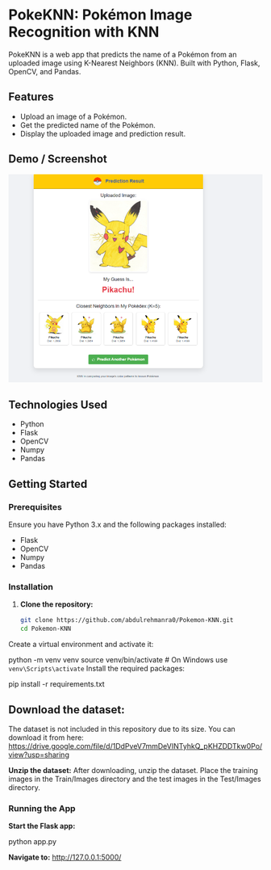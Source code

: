 # PokeKNN: Pokémon Image Recognition with KNN

PokeKNN is a web app that predicts the name of a Pokémon from an uploaded image using K-Nearest Neighbors (KNN). Built with Python, Flask, OpenCV, and Pandas.

## Features
- Upload an image of a Pokémon.
- Get the predicted name of the Pokémon.
- Display the uploaded image and prediction result.

## Demo / Screenshot

![PokeKNN Application Demo](sample_screenshot.png)

## Technologies Used
- Python
- Flask
- OpenCV
- Numpy
- Pandas

## Getting Started

### Prerequisites
Ensure you have Python 3.x and the following packages installed:
- Flask
- OpenCV
- Numpy
- Pandas

### Installation
1. **Clone the repository:**
   ```bash
   git clone https://github.com/abdulrehmanra0/Pokemon-KNN.git
   cd Pokemon-KNN
Create a virtual environment and activate it:


python -m venv venv
source venv/bin/activate  # On Windows use `venv\Scripts\activate`
Install the required packages:


pip install -r requirements.txt

## Download the dataset:
The dataset is not included in this repository due to its size. You can download it from here: https://drive.google.com/file/d/1DdPveV7mmDeVINTyhkQ_pKHZDDTkw0Po/view?usp=sharing

**Unzip the dataset:**
After downloading, unzip the dataset. Place the training images in the Train/Images directory and the test images in the Test/Images directory.

### Running the App

**Start the Flask app:**

python app.py

**Navigate to:**
http://127.0.0.1:5000/
